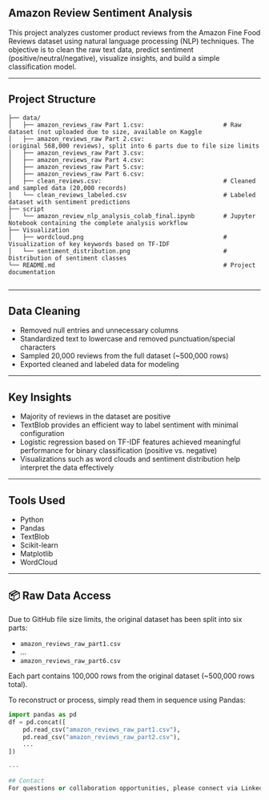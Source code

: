 ## Amazon Review Sentiment Analysis

This project analyzes customer product reviews from the Amazon Fine Food Reviews dataset using natural language processing (NLP) techniques. The objective is to clean the raw text data, predict sentiment (positive/neutral/negative), visualize insights, and build a simple classification model.

---

## Project Structure

```
├── data/
│   ├── amazon_reviews_raw Part 1.csv:                      # Raw dataset (not uploaded due to size, available on Kaggle
│   ├── amazon_reviews_raw Part 2.csv:                        (original 568,000 reviews), split into 6 parts due to file size limits
│   ├── amazon_reviews_raw Part 3.csv:                         
│   ├── amazon_reviews_raw Part 4.csv:                         
│   ├── amazon_reviews_raw Part 5.csv:
│   ├── amazon_reviews_raw Part 6.csv: 
│   ├── clean_reviews.csv:                                  # Cleaned and sampled data (20,000 records)
│   └── clean_reviews_labeled.csv                           # Labeled dataset with sentiment predictions
├── script
│   └── amazon_review_nlp_analysis_colab_final.ipynb        # Jupyter Notebook containing the complete analysis workflow
├── Visualization
│   ├── wordcloud.png                                       # Visualization of key keywords based on TF-IDF
│   └── sentiment_distribution.png                          # Distribution of sentiment classes
└── README.md                                               # Project documentation
 
```

---

## Data Cleaning

- Removed null entries and unnecessary columns
- Standardized text to lowercase and removed punctuation/special characters
- Sampled 20,000 reviews from the full dataset (~500,000 rows)
- Exported cleaned and labeled data for modeling

---

## Key Insights

- Majority of reviews in the dataset are positive
- TextBlob provides an efficient way to label sentiment with minimal configuration
- Logistic regression based on TF-IDF features achieved meaningful performance for binary classification (positive vs. negative)
- Visualizations such as word clouds and sentiment distribution help interpret the data effectively

---

## Tools Used
- Python
- Pandas
- TextBlob
- Scikit-learn
- Matplotlib
- WordCloud

---

## 📦 Raw Data Access

Due to GitHub file size limits, the original dataset has been split into six parts:

- `amazon_reviews_raw_part1.csv`
- ...
- `amazon_reviews_raw_part6.csv`

Each part contains 100,000 rows from the original dataset (~500,000 rows total).

To reconstruct or process, simply read them in sequence using Pandas:

```python
import pandas as pd
df = pd.concat([
    pd.read_csv("amazon_reviews_raw_part1.csv"),
    pd.read_csv("amazon_reviews_raw_part2.csv"),
    ...
])

---

## Contact
For questions or collaboration opportunities, please connect via LinkedIn https://www.linkedin.com/in/zheng-lyu-951295323/.
